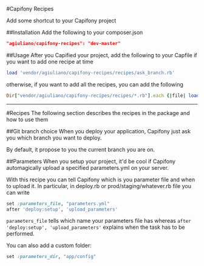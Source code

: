 #Capifony Recipes

Add some shortcut to your Capifony project

##Installation
Add the following to your composer.json

```json
"agiuliano/capifony-recipes": "dev-master"
```

##Usage
After you Capified your project, add the following to your Capfile if you want to add one recipe at time

```ruby
load 'vendor/agiuliano/capifony-recipes/recipes/ask_branch.rb'
```
otherwise, if you want to add all the recipes, you can add the following

```ruby
Dir["vendor/agiuliano/capifony-recipes/recipes/*.rb"].each {|file| load file }
```


____

#Recipes
The following section describes the recipes in the package and how to use them

##Git branch choice
When you deploy your application, Capifony just ask you which branch you want to deploy.

By default, it propose to you the current branch you are on.


##Parameters
When you setup your project, it'd be cool if Capifony automagically upload a specified parameters.yml on your server.

With this recipe you can tell Capifony which is you parameter file and when to upload it.
In particular, in deploy.rb or prod/staging/whatever.rb file you can write

```ruby
set :parameters_file, "parameters.yml"
after 'deploy:setup', 'upload_parameters'
```
`parameters_file` tells  which name your parameters file has whereas `after 'deploy:setup', 'upload_parameters'` explains when the task has to be performed.

You can also add a custom folder:
```ruby
set :parameters_dir, "app/config"
```
